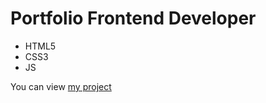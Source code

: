 # Portfolio Frontend Developer
- HTML5
- CSS3
- JS

You can view  [my project](https://thealexday.github.io/brand/)
